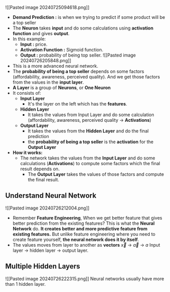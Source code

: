 ![[Pasted image 20240725094618.png]]
- **Demand Prediction :** is when we trying to predict if some product will be a top seller
- The **Neuron** takes **input** and do some calculations using **activation function** and gives **output**.
- In this example:
	- **Input :** price.
	- **Activation Function :** Sigmoid function.
	- **Output :** probability of being top seller.
![[Pasted image 20240726205848.png]]
- This is a more advanced neural network.
- The **probability of being a top seller** depends on some factors (affordability, awareness, perceived quality). And we get those factors from the values in the **input layer**.
- **A Layer** is a group of **Neurons**, or **One Neuron**
-  It consists of:
	- **Input Layer**
		- It's the layer on the left which has the **features**.
	- **Hidden Layer**
		- It takes the values from Input Layer and do some calculation (affordability, awareness, perceived quality -> **Activations**) 
	- **Output Layer**
		- It takes the values from the **Hidden Layer** and do the final prediction
		- the **probability of being a top seller** is the **activation** for the **Output Layer**
- **How it works:**
	- The network takes the values from the **Input Layer** and do some calculations (**Activations**) to compute some factors which the final result depends on.
		- The **Output Layer** takes the values of those factors and compute the final result.
## Understand Neural Network
![[Pasted image 20240726212004.png]]
- Remember **Feature Engineering**, When we get better feature that gives better prediction from the existing features? This is what the **Neural Network** do. **It creates better and more predictive feature from existing features.** But unlike feature engineering where you need to create feature yourself, **the neural network does it by itself**.
- The values moves from layer to another as **vectors**  $\vec{x}$ -> $\vec a$ -> $a$ 
  Input layer -> hidden layer -> output layer.
## Multiple Hidden Layers
![[Pasted image 20240726222315.png]]
Neural networks usually have more than 1 hidden layer.
  